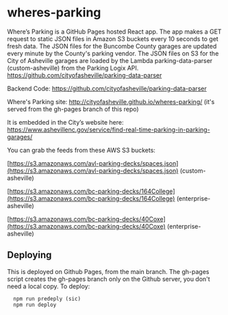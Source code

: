 # wheres-parking

Where’s Parking is a GitHub Pages hosted React app. The app makes a GET request to static JSON files in Amazon S3 buckets every 10 seconds to get fresh data. The JSON files for the Buncombe County garages are updated every minute by the County's parking vendor. The JSON files on S3 for the City of Asheville garages are loaded by the Lambda parking-data-parser (custom-asheville) from the Parking Logix API. https://github.com/cityofasheville/parking-data-parser

Backend Code: https://github.com/cityofasheville/parking-data-parser 

Where's Parking site: http://cityofasheville.github.io/wheres-parking/ (it's served from the gh-pages branch of this repo)

It is embedded in the City’s website here: https://www.ashevillenc.gov/service/find-real-time-parking-in-parking-garages/

You can grab the feeds from these AWS S3 buckets:

[https://s3.amazonaws.com/avl-parking-decks/spaces.json](https://s3.amazonaws.com/avl-parking-decks/spaces.json)  (custom-asheville) 

[https://s3.amazonaws.com/bc-parking-decks/164College](https://s3.amazonaws.com/bc-parking-decks/164College)  (enterprise-asheville) 

[https://s3.amazonaws.com/bc-parking-decks/40Coxe](https://s3.amazonaws.com/bc-parking-decks/40Coxe)   (enterprise-asheville)


## Deploying
This is deployed on Github Pages, from the main branch. The gh-pages script creates the gh-pages branch only on the Github server, you don't need a local copy. To deploy:
```
  npm run predeply (sic)
  npm run deploy
```
